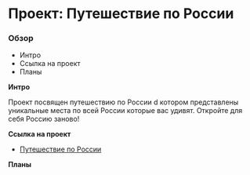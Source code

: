# Проект: Путешествие по России

### Обзор
* Интро
* Ссылка на проект
* Планы

**Интро**

Проект посвящен путешествию по России d котором представлены уникальные места по всей России которые вас удивят. Откройте для себя Россию заново! 

**Ссылка на проект**

* [Путешествие по России](https://romankhodus.github.io/russian-travel/index.html)

**Планы**

